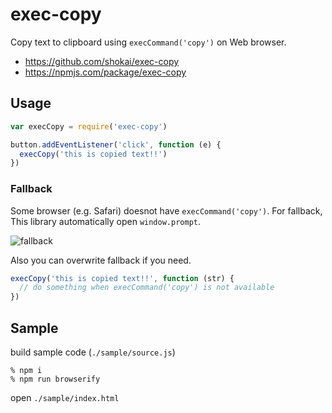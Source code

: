# exec-copy

Copy text to clipboard using `execCommand('copy')` on Web browser.

- https://github.com/shokai/exec-copy
- https://npmjs.com/package/exec-copy


## Usage

```javascript
var execCopy = require('exec-copy')

button.addEventListener('click', function (e) {
  execCopy('this is copied text!!')
})
```

### Fallback

Some browser (e.g. Safari) doesnot have `execCommand('copy')`. For fallback, This library automatically open `window.prompt`.

![fallback](https://gyazo.com/ad9e163f57f888b5d31d13ab6cec269a.png)


Also you can overwrite fallback if you need.

```javascript
execCopy('this is copied text!!', function (str) {
  // do something when execCommand('copy') is not available
})
```


## Sample

build sample code (`./sample/source.js`)

    % npm i
    % npm run browserify

open `./sample/index.html`
